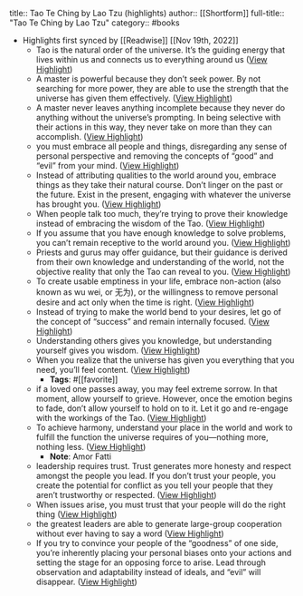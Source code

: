 title:: Tao Te Ching by Lao Tzu (highlights)
author:: [[Shortform]]
full-title:: "Tao Te Ching by Lao Tzu"
category:: #books

- Highlights first synced by [[Readwise]] [[Nov 19th, 2022]]
	- Tao is the natural order of the universe. It’s the guiding energy that lives within us and connects us to everything around us ([View Highlight](https://www.shortform.com/app/highlights/cf198aec-7378-4027-806e-1d55aca9429d))
	- A master is powerful because they don’t seek power. By not searching for more power, they are able to use the strength that the universe has given them effectively. ([View Highlight](https://www.shortform.com/app/highlights/a6899876-eaa9-45cd-bdad-e0429a2520cf))
	- A master never leaves anything incomplete because they never do anything without the universe’s prompting. In being selective with their actions in this way, they never take on more than they can accomplish. ([View Highlight](https://www.shortform.com/app/highlights/4c912438-7041-4fc1-a48b-33caea768cd5))
	- you must embrace all people and things, disregarding any sense of personal perspective and removing the concepts of “good” and “evil” from your mind. ([View Highlight](https://www.shortform.com/app/highlights/562dcefd-f996-4ecc-8f0b-07b54b2c9904))
	- Instead of attributing qualities to the world around you, embrace things as they take their natural course. Don’t linger on the past or the future. Exist in the present, engaging with whatever the universe has brought you. ([View Highlight](https://www.shortform.com/app/highlights/9c8a4320-d406-46b0-8622-62cc01df6048))
	- When people talk too much, they’re trying to prove their knowledge instead of embracing the wisdom of the Tao. ([View Highlight](https://www.shortform.com/app/highlights/9c0d76ea-cd92-42e7-aada-a4948b872d11))
	- If you assume that you have enough knowledge to solve problems, you can’t remain receptive to the world around you. ([View Highlight](https://www.shortform.com/app/highlights/08808949-ecfc-4f6a-a4b6-374aed7387a9))
	- Priests and gurus may offer guidance, but their guidance is derived from their own knowledge and understanding of the world, not the objective reality that only the Tao can reveal to you. ([View Highlight](https://www.shortform.com/app/highlights/a0ba9357-81ad-44b7-a973-5ec7b87324ee))
	- To create usable emptiness in your life, embrace non-action (also known as wu wei, or 无为), or the willingness to remove personal desire and act only when the time is right. ([View Highlight](https://www.shortform.com/app/highlights/bceb968c-bdff-41a5-9460-8593a2f2a292))
	- Instead of trying to make the world bend to your desires, let go of the concept of “success” and remain internally focused. ([View Highlight](https://www.shortform.com/app/highlights/2e5088f4-3adc-4c2e-81b6-9ab75c1daee8))
	- Understanding others gives you knowledge, but understanding yourself gives you wisdom. ([View Highlight](https://www.shortform.com/app/highlights/ee90d3dd-cc97-4acb-bb53-327d786e1269))
	- When you realize that the universe has given you everything that you need, you’ll feel content. ([View Highlight](https://www.shortform.com/app/highlights/655dc46f-9edd-422b-9b52-1d1106e3e8ba))
		- **Tags**: #[[favorite]]
	- if a loved one passes away, you may feel extreme sorrow. In that moment, allow yourself to grieve. However, once the emotion begins to fade, don’t allow yourself to hold on to it. Let it go and re-engage with the workings of the Tao. ([View Highlight](https://www.shortform.com/app/highlights/e52a857a-750b-4fa1-9857-7f06d68a37ea))
	- To achieve harmony, understand your place in the world and work to fulfill the function the universe requires of you—nothing more, nothing less. ([View Highlight](https://www.shortform.com/app/highlights/764fc911-018d-446b-aa69-1101961726a1))
		- **Note**: Amor Fatti
	- leadership requires trust. Trust generates more honesty and respect amongst the people you lead. If you don’t trust your people, you create the potential for conflict as you tell your people that they aren’t trustworthy or respected. ([View Highlight](https://www.shortform.com/app/highlights/7727ea64-aff2-471f-9a50-a2c4c7fe2b70))
	- When issues arise, you must trust that your people will do the right thing ([View Highlight](https://www.shortform.com/app/highlights/dc27d36f-24a1-4a20-8146-189a4ac61021))
	- the greatest leaders are able to generate large-group cooperation without ever having to say a word ([View Highlight](https://www.shortform.com/app/highlights/c6aa8076-84eb-42ac-ab71-63ec07add900))
	- If you try to convince your people of the “goodness” of one side, you’re inherently placing your personal biases onto your actions and setting the stage for an opposing force to arise. Lead through observation and adaptability instead of ideals, and “evil” will disappear. ([View Highlight](https://www.shortform.com/app/highlights/0ed3204d-6652-4f6f-9af1-06705579b92c))